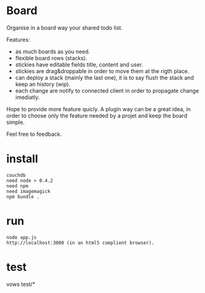 # Board

Organise in a board way your shared todo list.

Features:

* as much boards as you need.
* flexible board rows (stacks).
* stickies have editable fields title, content and user.
* stickies are drag&droppable in order to move them at the rigth place.
* can deploy a stack (mainly the last one), it is to say flush the stack and keep an history (wip).
* each change are notify to connected client in order to propagate change imediatly.

Hope to provide more feature quicly. A plugin way can be a great idea, in order to choose only the feature needed by a projet and keep the board simple.

Feel free to feedback.

# install

    couchdb
    need node > 0.4.2
    need npm
    need imagemagick
    npm bundle .

# run

    node app.js
    http://localhost:3000 (in an html5 complient browser).

# test

  vows test/*
